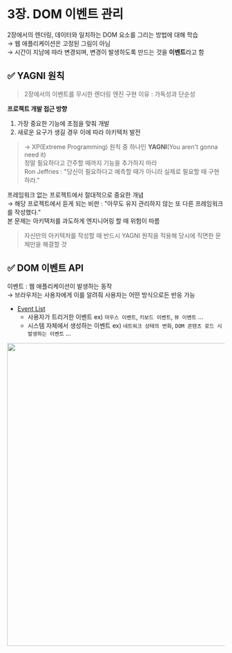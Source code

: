 # 3장. DOM 이벤트 관리
2장에서의 렌더링, 데이터와 일치하는 DOM 요소를 그리는 방법에 대해 학습   
    → 웹 애플리케이션은 고정된 그림이 아님   
    → 시간이 지남에 따라 변경되며, 변경이 발생하도록 만드는 것을 **이벤트**라고 함   

## ✅ YAGNI 원칙
> 2장에서의 이벤트를 무시한 렌더링 엔진 구현 이유 : 가독성과 단순성

**프로젝트 개발 접근 방향**   
1. 가장 중요한 기능에 초점을 맞춰 개발   
2. 새로운 요구가 생길 경우 이에 따라 아키텍처 발전   
> → XP(Extreme Programming) 원칙 중 하나인 **YAGNI**(You aren't gonna need it)   
> 정말 필요하다고 간주할 때까지 기능을 추가하지 마라   
> Ron Jeffries : "당신이 필요하다고 예측할 때가 아니라 실제로 필요할 때 구현하라."   

프레임워크 없는 프로젝트에서 절대적으로 중요한 개념   
→ 해당 프로젝트에서 듣게 되는 비판 : "아무도 유지 관리하지 않는 또 다른 프레임워크를 작성했다."   
본 문제는 아키텍처를 과도하게 엔지니어링 할 때 위험이 따름   
> 자신만의 아키텍처를 작성할 때 반드시 YAGNI 원칙을 적용해 당시에 직면한 문제만을 해결할 것    

## ✅ DOM 이벤트 API
이벤트 : 웹 애플리케이션이 발생하는 동작   
    → 브라우저는 사용자에게 이를 알려줘 사용자는 어떤 방식으로든 반응 가능   
- [Event List](https://developer.mozilla.org/ko/docs/Web/Events)
    - 사용자가 트리거한 이벤트 ex) `마우스 이벤트`, `키보드 이벤트`, `뷰 이벤트` ...
    - 시스템 자체에서 생성하는 이벤트 ex) `네트워크 상태의 변화`, `DOM 콘텐츠 로드 시 발생하는 이벤트` ...

<img src="https://user-images.githubusercontent.com/66112716/213510871-47dd098b-f9e5-41e2-b816-2aa8caedddec.png" width="700" />